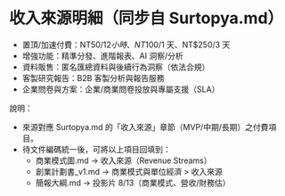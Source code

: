 # 收入來源明細（同步自 Surtopya.md）

- 置頂/加速付費：NT$50/12 小時、NT$100/1 天、NT$250/3 天
- 增強功能：精準分發、進階報表、AI 洞察/分析
- 資料販售：匿名匯總資料與後續行為洞察（依法合規）
- 客製研究報告：B2B 客製分析與報告服務
- 企業問卷與方案：企業/商業問卷投放與專屬支援（SLA）

說明：
- 來源對應 Surtopya.md 的「收入來源」章節（MVP/中期/長期）之付費項目。
- 待文件編碼統一後，可將以上項目回填到：
  - 商業模式圖.md → 收入來源（Revenue Streams）
  - 創業計劃書_v1.md → 商業模式與單位經濟 > 收入來源
  - 簡報大綱.md → 投影片 8/13（商業模式、營收/財務估）
